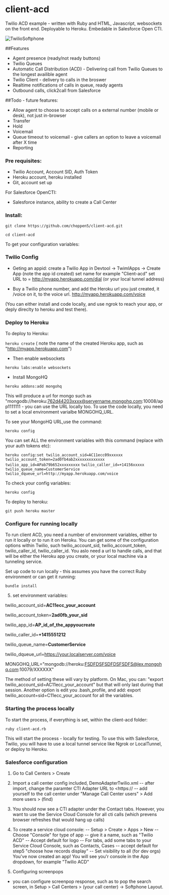 client-acd
==========

Twilio ACD example - written with Ruby and HTML, Javascript,  websockets on the front end.  Deployable to Heroku. Embedable in Salesforce Open CTI.

![TwilioSoftphone](http://uploadir.com/u/cm5el1v7)

##Features
- Agent presence (ready/not ready buttons)
- Twilio Queues
- Automatic Call Distribution (ACD) - Delivering call from Twilio Queues to the longest availible agent
- Twilio Client - delivery to calls in the broswer
- Realtime notifications of calls in queue, ready agents
- Outbound calls, click2call from Salesforce

##Todo - future features:
- Allow agent to choose to accept calls on a external number (mobile or desk), not just in-browser
- Transfer
- Hold
- Voicemail
- Queue timeout to voicemail - give callers an option to leave a voicemail after X time
- Reporting  

### Pre requisites:
- Twilio Account, Account SID, Auth Token
- Heroku account, heroku installed
- Git, account set up

For Salesforce OpenCTI:
- Salesforce instance, ability to create a Call Center 




### Install:

`git clone https://github.com/choppen5/client-acd.git`

`cd client-acd `


To get your configuration variables:

### Twilio Config
- Geting an appid: create a Twilio App in Devtool -> TwimlApps -> Create App (note the app id created)
 set name for example "Client-acd"
 set URL to = http://myapp.herokuapp.com/dial (or your local tunnel address)


- Buy a Twilio phone number, and add the Heroku url you just created, it /voice on it, to the voice url.
http://myapp.herokuapp.com/voice


(You can either install and code locally, and use ngrok to reach your app, or deply direclty to heroku and test there).


### Deploy to Heroku ####
To deploy to Heroku:

`heroku create` 
( note the name of the created Heroku app, such as "http://myapp.herokuapp.com")
- Then enable websockets

`heroku labs:enable websockets`
- Install MongoHQ

`heroku addons:add mongohq`

This will produce a url for mongo such as "mongodb://heroku:762d44203xxxx@servername.mongohq.com:10008/app1111111 - you can use the URL locally too.  To use the code locally, you need to set a local environment varialbe MONGOHQ_URL.

To see your MongoHQ URL,use the command: 

`heroku config`

You can set ALL the environment variables with this command 
(replace with your auth tokens etc):

`heroku config:set twilio_account_sid=AC11ecc09xxxxxx`   
`twilio_account_token=2ad0fb4ab2xxxxxxxxxxxxx` 
`twilio_app_id=APab79b652xxxxxxxxx` 
`twilio_caller_id=+14156xxxxx` 
`twilio_queue_name=CustomerService` 
`twilio_dqueue_url=http://myapp.herokuapp.com/voice`

To check your config variables:

`heroku config` 

To deploy to heroku:

`git push heroku master`


### Configure for running locally ####


To run client ACD, you need a number of environment variables, either to run it locally or to run it on Heroku. You can get some of the configuration options within Twilio, such twilio_account_sid, twilio_account_token, twilio_caller_id, twilio_caller_id. You aslo need a url to handle calls, and that will be either the Heroku app you create, or your local machine via a tunneling service.

Set up code to run locally - this assumes you have the correct Ruby environment or can get it running:

`bundle install` 

5. set environment variables:


twilio_account_sid=**AC11ecc_your_account**

twilio_account_token=**2ad0fb_your_sid**

twilio_app_id=**AP_id_of_the_appyoucreate**

twilio_caller_id=**+1415551212** 

twilio_queue_name=**CustomerService**

twilio_dqueue_url=https://your.localserver.com/voice 

MONGOHQ_URL="mongodb://heroku:FSDFDSFSDFDSFSDFS@lex.mongohq.com:10079/XXXXXX"


The method of setting these will vary by platform.  On Mac, you can: "export twilio_account_sid=AC11ecc_your_account" but that will only last during that session. Another option is edit you .bash_profile, and add:  export twilio_account=sid=C11ecc_your_account for all the variables.

### Starting the process locally

To start the process, if everything is set, within the client-acd folder:

`ruby client-acd.rb` 

This will start the process - locally for testing. To use this with Salesforce, Twilio, you will have to use a local tunnel service like Ngrok or LocalTunnel, or deploy to Heroku.



### Salesforce configuration
1. Go to Call Centers >  Create
2. Import a call center config included, DemoAdapterTwilio.xml
-- after import, change the paramter CTI Adapter URL to <https://<insert yourherokuappurl>
-- add yourself to the call center under "Manage Call Center users" > Add more users > (find)
3. You should now see a CTI adapter under the Contact tabs.  However, you want to use the Service Cloud Console for all cti calls (which prevens browser refreshes that would hang up calls)
4. To create a service cloud console:
-- Setup > Create > Apps > New
-- Choose "Console" for type of app
-- give it a name, such as "Twilio ACD"
-- Accept default for logo 
-- For tabs, add some tabs to your Service Cloud Console, such as Contacts, Cases
-- accept default for step5 "choose how records display"
-- Set visibility to all (for dev orgs)
You've now created an app!  You will see you'r console in the App dropdown, for example "Twilio ACD"

5.  Configuring screenpops
- you can configure screenpop response, such as to pop the search screen, in Setup > Call Centers >  (your call center) -> Softphone Layout.  






